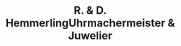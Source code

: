 ---
title: "R. & D. HemmerlingUhrmachermeister & Juwelier"
url: /calau/r-und-d-hemmerlinguhrmachermeister-und-juwelier/
shop: Schmuck
---